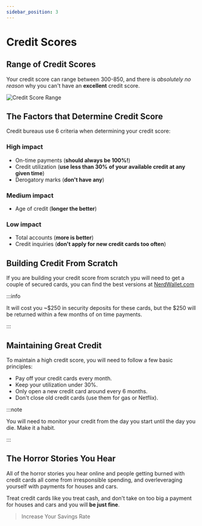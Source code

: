 ```yaml
---
sidebar_position: 3
---
```


# Credit Scores

## Range of Credit Scores

Your credit score can range between 300-850, and there is *absolutely no reason* why you can't have an **excellent** credit score.

![Credit Score Range](/img/credit-score-range-dark.svg)

## The Factors that Determine Credit Score

Credit bureaus use 6 criteria when determining your credit score:

### High impact
- On-time payments (**should always be 100%!**)
- Credit utilization (**use less than 30% of your available credit at any given time**)
- Derogatory marks (**don't have any**)

### Medium impact
- Age of credit (**longer the better**)

### Low impact
- Total accounts (**more is better**)
- Credit inquiries (**don't apply for new credit cards too often**)

## Building Credit From Scratch

If you are building your credit score from scratch ypu will need to get a couple of secured cards, you can find the best versions at [NerdWallet.com](https://www.nerdwallet.com/secured-credit-cards)

:::info 

It will cost you ~$250 in security deposits for these cards, but the $250 will be returned within a few months of on time payments.

:::

## Maintaining Great Credit

To maintain a high credit score, you will need to follow a few basic principles:

- Pay off your credit cards every month.
- Keep your utilization under 30%.
- Only open a new credit card around every 6 months.
- Don't close old credit cards (use them for gas or Netflix).

:::note

You will need to monitor your credit from the day you start until the day you die. Make it a habit.

:::

## The Horror Stories You Hear

All of the horror stories you hear online and people getting burned with credit cards all come from irresponsible spending, and overleveraging yourself with payments for houses and cars.

Treat credit cards like you treat cash, and don't take on too big a payment for houses and cars and you will **be just fine**.

>Increase Your Savings Rate